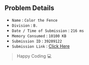 ## Problem Details 
 
- `Name`                      : `Color the Fence`
- `Division`                  : `B.`
- `Date / Time of Submission` : `216 ms`
- `Memory Consumed`           : `10100 KB`
- `Submission ID`             : `39209122`
- `Submission Link`           : [Click Here](http://codeforces.com/contest/349/submission/39209122)

> Happy Coding   :computer: